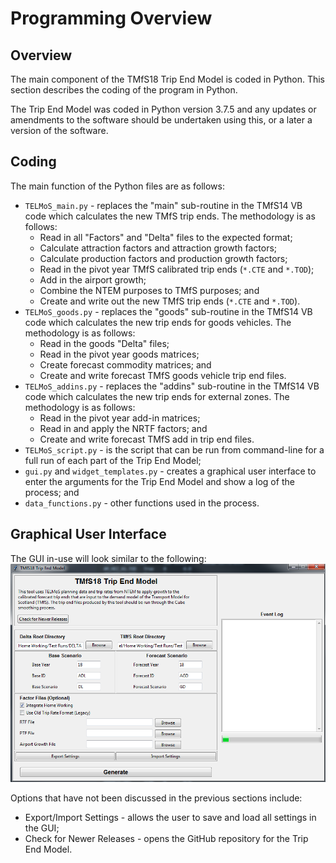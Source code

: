 # Programming Overview

## Overview

The main component of the TMfS18 Trip End Model is coded in Python. This
section describes the coding of the program in Python.

The Trip End Model was coded in Python version 3.7.5 and any updates or
amendments to the software should be undertaken using this, or a later a
version of the software.

## Coding

The main function of the Python files are as follows:

- `TELMoS_main.py` - replaces the "main" sub-routine in the TMfS14 VB
  code which calculates the new TMfS trip ends. The methodology is as
  follows:
    - Read in all "Factors" and "Delta" files to the expected format;
    - Calculate attraction factors and attraction growth factors;
    - Calculate production factors and production growth factors;
    - Read in the pivot year TMfS calibrated trip ends (`*.CTE` and `*.TOD`);
    - Add in the airport growth;
    - Combine the NTEM purposes to TMfS purposes; and
    - Create and write out the new TMfS trip ends (`*.CTE` and `*.TOD`).
- `TELMoS_goods.py` - replaces the "goods" sub-routine in the TMfS14 VB
  code which calculates the new trip ends for goods vehicles. The
  methodology is as follows:
    - Read in the goods "Delta" files;
    - Read in the pivot year goods matrices;
    - Create forecast commodity matrices; and
    - Create and write forecast TMfS goods vehicle trip end files.
- `TELMoS_addins.py` - replaces the "addins" sub-routine in the TMfS14
  VB code which calculates the new trip ends for external zones. The
  methodology is as follows:
    - Read in the pivot year add-in matrices;
    - Read in and apply the NRTF factors; and
    - Create and write forecast TMfS add in trip end files.
- `TELMoS_script.py` - is the script that can be run from command-line
  for a full run of each part of the Trip End Model;
- `gui.py` and `widget_templates.py` - creates a graphical user interface
  to enter the arguments for the Trip End Model and show a log of the
  process; and
- `data_functions.py` - other functions used in the process.

## Graphical User Interface

The GUI in-use will look similar to the following:
![](./media/gui_preview.png)

Options that have not been discussed in the previous sections include:

- Export/Import Settings - allows the user to save and load all
  settings in the GUI;
- Check for Newer Releases - opens the GitHub repository for the Trip
  End Model.
